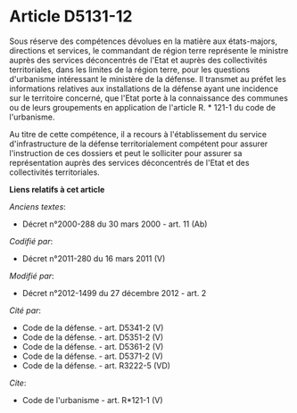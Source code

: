 # Article D5131-12

Sous réserve des compétences dévolues en la matière aux états-majors, directions et services, le commandant de région terre
représente le ministre auprès des services déconcentrés de l'Etat et auprès des collectivités territoriales, dans les limites
de la région terre, pour les questions d'urbanisme intéressant le ministère de la défense. Il transmet au préfet les
informations relatives aux installations de la défense ayant une incidence sur le territoire concerné, que l'Etat porte à la
connaissance des communes ou de leurs groupements en application de l'article R. * 121-1 du code de l'urbanisme. 

Au titre de cette compétence, il a recours à l'établissement du service d'infrastructure de la défense territorialement
compétent pour assurer l'instruction de ces dossiers et peut le solliciter pour assurer sa représentation auprès des services
déconcentrés de l'Etat et des collectivités territoriales.

**Liens relatifs à cet article**

_Anciens textes_:

  - Décret n°2000-288 du 30 mars 2000 - art. 11 (Ab)

_Codifié par_:

  - Décret n°2011-280 du 16 mars 2011 (V)

_Modifié par_:

  - Décret n°2012-1499 du 27 décembre 2012 - art. 2

_Cité par_:

  - Code de la défense. - art. D5341-2 (V)
  - Code de la défense. - art. D5351-2 (V)
  - Code de la défense. - art. D5361-2 (V)
  - Code de la défense. - art. D5371-2 (V)
  - Code de la défense. - art. R3222-5 (VD)

_Cite_:

  - Code de l'urbanisme - art. R*121-1 (V)
